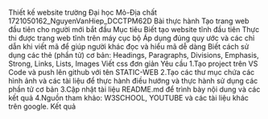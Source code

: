 Thiết kế website trường Đại học Mỏ-Địa chất
1721050162_NguyenVanHiep_DCCTPM62D
Bài thực hành
Tạo trang web đầu tiên cho người mới bắt đầu
Mục tiêu
 Biết tạo website tĩnh đầu tiên
 Thực thi được trang web tĩnh trên máy cục bộ
 Áp dụng đúng quy ước và các chỉ dẫn khi viết mã để giúp người khác đọc và hiểu mã dễ dàng
 Biết cách sử dụng các thẻ (phần tử) cơ bản: Headings, Paragraphs, Divisions, Emphasis, Strong, Links, Lists, Images
 Viết css đơn giản
Yêu cầu
 1.Tạo project trên VS Code và push lên github với tên STATIC-WEB
 2.Tạo các thư mục chứa các hình ảnh và các tài liệu để thực hành điều hướng và thực hành sử dụng các phần tử cơ bản
 3.Cập nhật tài liệu README.md để trình bày nội dung và các kết quả
 4.Nguồn tham khảo: W3SCHOOL, YOUTUBE và các tài liệu khác trên google.
Kết quả